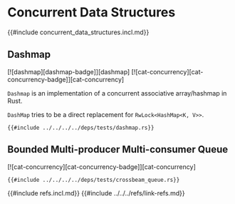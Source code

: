 # Concurrent Data Structures

{{#include concurrent_data_structures.incl.md}}

## Dashmap

[![dashmap][dashmap-badge]][dashmap]  [![cat-concurrency][cat-concurrency-badge]][cat-concurrency]

`Dashmap` is an implementation of a concurrent associative array/hashmap in Rust.

`DashMap` tries to be a direct replacement for `RwLock<HashMap<K, V>>`.

```rust,editable,noplayground
{{#include ../../../../deps/tests/dashmap.rs}}
```

## Bounded Multi-producer Multi-consumer Queue

[![cat-concurrency][cat-concurrency-badge]][cat-concurrency]

```rust,editable,mdbook-runnable
{{#include ../../../../deps/tests/crossbeam_queue.rs}}
```

{{#include refs.incl.md}}
{{#include ../../../refs/link-refs.md}}
